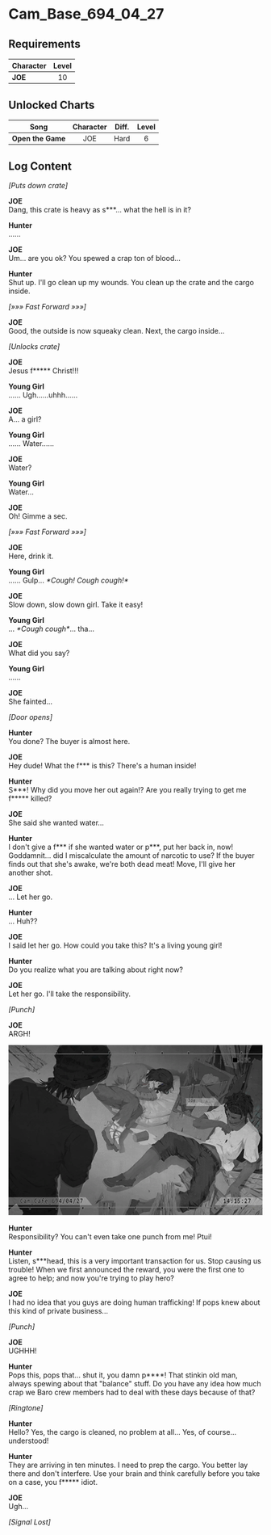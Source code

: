 # Cam_Base_694_04_27
## Requirements
|Character|Level|
|---------|:---:|
|**JOE**  | 10  |

## Unlocked Charts
|      Song       |Character|Diff.|Level|
|-----------------|:-------:|:---:|:---:|
|**Open the Game**|   JOE   |Hard |  6  |

## Log Content
*\[Puts down crate\]*

**JOE**<br>
Dang, this crate is heavy as s\*\*\*... what the hell is in it?

**Hunter**<br>
......

**JOE**<br>
Um... are you ok? You spewed a crap ton of blood...

**Hunter**<br>
Shut up. I'll go clean up my wounds. You clean up the crate and the cargo inside.

*[»»» Fast Forward »»»]*

**JOE**<br>
Good, the outside is now squeaky clean. Next, the cargo inside...

*\[Unlocks crate\]*

**JOE**<br>
Jesus f\*\*\*\*\* Christ!!!

**Young Girl**<br>
...... Ugh......uhhh......

**JOE**<br>
A... a girl?

**Young Girl**<br>
...... Water......

**JOE**<br>
Water?

**Young Girl**<br>
Water...

**JOE**<br>
Oh! Gimme a sec.

*[»»» Fast Forward »»»]*

**JOE**<br>
Here, drink it.

**Young Girl**<br>
...... Gulp... *\*Cough! Cough cough!\**

**JOE**<br>
Slow down, slow down girl. Take it easy!

**Young Girl**<br>
... *\*Cough cough\**... tha...

**JOE**<br>
What did you say?

**Young Girl**<br>
......

**JOE**<br>
She fainted...

*\[Door opens\]*

**Hunter**<br>
You done? The buyer is almost here.

**JOE**<br>
Hey dude! What the f\*\*\* is this? There's a human inside!

**Hunter**<br>
S\*\*\*! Why did you move her out again!? Are you really trying to get me f\*\*\*\*\* killed?

**JOE**<br>
She said she wanted water...

**Hunter**<br>
I don't give a f\*\*\* if she wanted water or p\*\*\*, put her back in, now! Goddamnit... did I miscalculate the amount of narcotic to use? If the buyer finds out that she's awake, we're both dead meat! Move, I'll give her another shot.

**JOE**<br>
... Let her go.

**Hunter**<br>
... Huh??

**JOE**<br>
I said let her go. How could you take this? It's a living young girl!

**Hunter**<br>
Do you realize what you are talking about right now?

**JOE**<br>
Let her go. I'll take the responsibility.

*\[Punch\]*

**JOE**<br>
ARGH!

![jos1301.png](./attachments/jos1301.png)

**Hunter**<br>
Responsibility? You can't even take one punch from me! Ptui!

**Hunter**<br>
Listen, s\*\*\*head, this is a very important transaction for us. Stop causing us trouble! When we first announced the reward, you were the first one to agree to help; and now you're trying to play hero?

**JOE**<br>
I had no idea that you guys are doing human trafficking! If pops knew about this kind of private business...

*\[Punch\]*

**JOE**<br>
UGHHH!

**Hunter**<br>
Pops this, pops that... shut it, you damn p\*\*\*\*! That stinkin old man, always spewing about that "balance" stuff. Do you have any idea how much crap we Baro crew members had to deal with these days because of that?

*\[Ringtone\]*

**Hunter**<br>
Hello? Yes, the cargo is cleaned, no problem at all... Yes, of course... understood!

**Hunter**<br>
They are arriving in ten minutes. I need to prep the cargo. You better lay there and don't interfere. Use your brain and think carefully before you take on a case, you f\*\*\*\*\* idiot.

**JOE**<br>
Ugh...

*[Signal Lost]*
